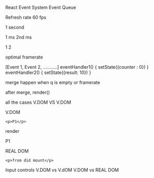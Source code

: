React Event System
Event Queue

Refresh rate 60 fps 

1 second 

1 ms 2nd ms

1    2

optimal framerate

[Event 1, Event 2, ...........]
   eventHandler1() {
        setState({counter : 0})
   }
     eventHandler2() {
        setState({result: 10})
   }

   merge happen when q is empty or framerate

   after merge, render()

   

   all the cases 
    V.DOM VS V.DOM

V.DOM

    <p>P1</p>

render 
    <p>P1</p>

REAL DOM

    <p>from did mount</p>
    
Input controls
    V.DOM vs V.dOM
    V.DOM vs REAL DOM